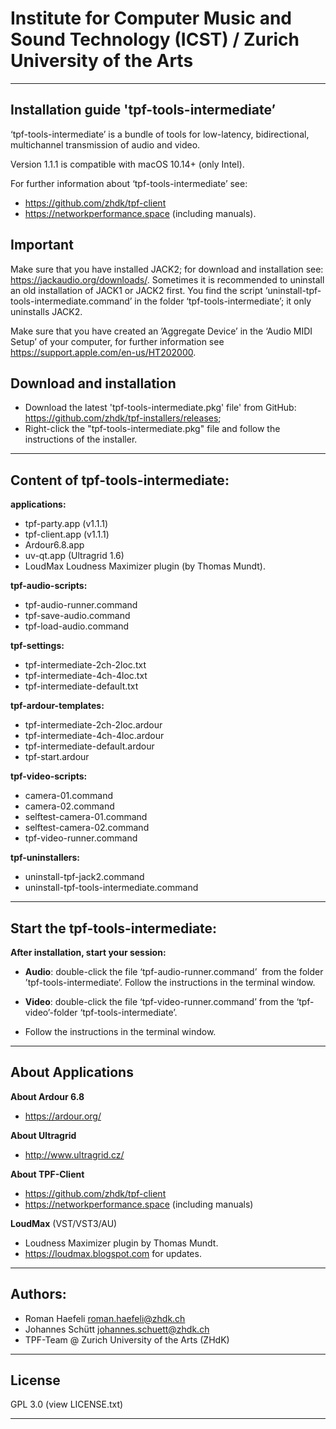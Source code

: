 # Institute for Computer Music and Sound Technology (ICST) / Zurich University of the Arts

-----

## Installation guide 'tpf-tools-intermediate’

‘tpf-tools-intermediate’ is a bundle of tools for low-latency, bidirectional, multichannel transmission of audio and video.

Version 1.1.1 is compatible with macOS 10.14+ (only Intel).

For further information about ‘tpf-tools-intermediate’ see: 
* https://github.com/zhdk/tpf-client 
* https://networkperformance.space (including manuals).



## Important

Make sure that you have installed JACK2; for download and installation see: https://jackaudio.org/downloads/. Sometimes it is recommended to uninstall an old installation of JACK1 or JACK2 first. You find the script ‘uninstall-tpf-tools-intermediate.command’ in the folder ‘tpf-tools-intermediate’; it only uninstalls JACK2.

Make sure that you have created an ’Aggregate Device’ in the ‘Audio MIDI Setup’ of your computer, for further information see <https://support.apple.com/en-us/HT202000>.



## Download and installation 

* Download the latest 'tpf-tools-intermediate.pkg' file' from GitHub: https://github.com/zhdk/tpf-installers/releases;
* Right-click the "tpf-tools-intermediate.pkg" file and follow the instructions of the installer.

-----


## Content of tpf-tools-intermediate:

**applications:**

  - tpf-party.app (v1.1.1)
  - tpf-client.app (v1.1.1)
  - Ardour6.8.app
  - uv-qt.app (Ultragrid 1.6)
  - LoudMax Loudness Maximizer plugin (by Thomas Mundt).


**tpf-audio-scripts:**

  - tpf-audio-runner.command
  - tpf-save-audio.command
  - tpf-load-audio.command
 
**tpf-settings:**

  - tpf-intermediate-2ch-2loc.txt
  - tpf-intermediate-4ch-4loc.txt
  - tpf-intermediate-default.txt

**tpf-ardour-templates:**

  - tpf-intermediate-2ch-2loc.ardour
  - tpf-intermediate-4ch-4loc.ardour
  - tpf-intermediate-default.ardour
  - tpf-start.ardour

**tpf-video-scripts:**

  - camera-01.command
  - camera-02.command
  - selftest-camera-01.command
  - selftest-camera-02.command
  - tpf-video-runner.command

**tpf-uninstallers:**

  - uninstall-tpf-jack2.command
  - uninstall-tpf-tools-intermediate.command

----

## Start the tpf-tools-intermediate:


**After installation, start your session:**

- __Audio__: double-click the file ‘tpf-audio-runner.command’ 
  from the folder ’tpf-tools-intermediate’. Follow the instructions in the terminal window.

- __Video__: double-click the file ‘tpf-video-runner.command’ from the ‘tpf-video’-folder ‘tpf-tools-intermediate’. 

- Follow the instructions in the terminal window.

-----

## About Applications

**About Ardour 6.8**
* <https://ardour.org/>
 
**About Ultragrid**
* <http://www.ultragrid.cz/>

**About TPF-Client**
* <https://github.com/zhdk/tpf-client>
* <https://networkperformance.space> (including manuals)

**LoudMax** (VST/VST3/AU)
* Loudness Maximizer plugin by Thomas Mundt.
* <https://loudmax.blogspot.com> for updates.

----

## Authors:

* Roman Haefeli <roman.haefeli@zhdk.ch>
* Johannes Schütt <johannes.schuett@zhdk.ch>
* TPF-Team @ Zurich University of the Arts (ZHdK)

-----

## License

GPL 3.0 (view LICENSE.txt)

-----

